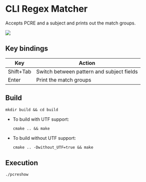 # CLI Regex Matcher

Accepts PCRE and a subject and prints out the match groups.

![](/demo/demo.gif)

## Key bindings

| Key       | Action                                    |
| --------- | ----------------------------------------- |
| Shift+Tab | Switch between pattern and subject fields |
| Enter     | Print the match groups                    |

## Build
```console
mkdir build && cd build
```
- To build with UTF support:
  ```console
  cmake .. && make
  ```
- To build without UTF support:
  ```console
  cmake .. -Dwithout_UTF=true && make
  ```

## Execution
```console
./pcreshow
```
